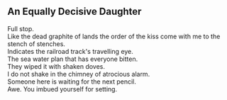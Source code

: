 An Equally Decisive Daughter
----------------------------
Full stop.  
Like the dead graphite of lands the order of the kiss come with me to the stench of stenches.  
Indicates the railroad track's travelling eye.  
The sea water plan that has everyone bitten.  
They wiped it with shaken doves.  
I do not shake in the chimney of atrocious alarm.  
Someone here is waiting for the next pencil.  
Awe. You imbued yourself for setting.  
